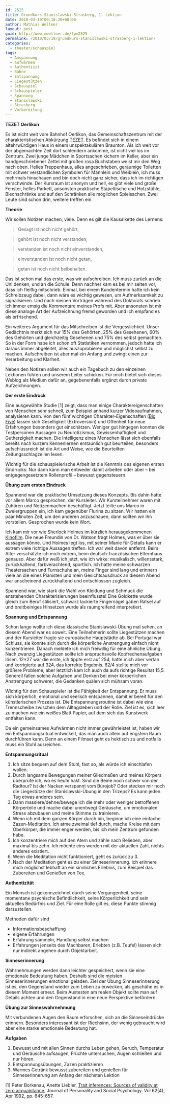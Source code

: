 ```yaml
---
id: 2525
title: Grundkurs Stanislawski-Strasberg, 1. Lektion
date: 2010-03-19T00:10:20+00:00
author: Mathias Wellner
layout: post
guid: http://www.mwellner.de/?p=2525
permalink: /2010/03/19/grundkurs-stanislawski-strasberg-1-lektion/
categories:
  - theater/schauspiel
tags:
  - Anspannung
  - aufwärmen
  - Authentizit
  - Bühne
  - Entspannung
  - Liegestützen
  - Schauspiel
  - Schauspieler
  - Spannung
  - Stanislawski
  - Strasberg
  - Vorbereitung
---
```

**TEZET Oerlikon**

Es ist nicht weit vom Bahnhof Oerlikon, das Gemeinschaftszentrum mit der charakteristischen Abkürzung [TEZET](http://www.gz-zh.ch/gz-oerlikon/gz-oerlikon/). Es befindet sich in einem altehrwürdigen Haus in einem unspektakulären Braunton. Als ich weit vor der abgemachten Zeit dort schlendern ankomme, ist nicht viel los im Zentrum. Zwei junge Mädchen in Sportsachen kichern im Keller, aber ein handgeschriebener Zettel mit großen rosa Buchstaben weist mir den Weg nach oben. Helles Treppenhaus, alles angeschrieben, geräumige Toiletten mit schwer verständlichen Symbolen für Männlein und Weiblein, ich muss mehrmals hinschauen und bin doch nicht ganz sicher, dass ich im richtigen verschwinde. Der Kursraum ist anonym und hell, es gibt viele und große Fenster, helles Parkett, ansonsten praktische Stapeltische und Holzstühle, Blechschränke und auf den Schränken alle möglichen Spielsachen. Zwei Leute sind schon drin, weitere treffen ein. 

**Theorie**

Wir sollen Notizen machen, viele. Denn es gilt die Kausalkette des Lernens:

> Gesagt ist noch nicht gehört,
  
> gehört ist noch nicht verstanden,
  
> verstanden ist noch nicht einverstanden,
  
> einverstanden ist noch nicht getan,
  
> getan ist noch nicht beibehalten. 

Das ist schon mal das erste, was wir aufschreiben. Ich muss zurück an die Uni denken, und an die Schule. Denn nachher kam es bei mir selten vor, dass ich fleißig mitschrieb. Einmal, bei einem Kundentermin hatte ich kein Schreibzeug dabei, dann wäre es wichtig gewesen, um Aufmerksamkeit zu signalisieren. Und nach meinen Vorträgen während des Doktorats schrieb ich immer emsig die Kommentare meines Profs mit. Aber ansonsten ist mir diese analoge Art der Aufzeichnung fremd geworden und ich empfand es als erfrischend. 

Ein weiteres Argument für das Mitschreiben ist die Vergesslichkeit. Unser Gedächtnis merkt sich nur 15% des Gehörten, 25% des Gesehenen, 60% des Gehörten und gleichzeitig Gesehenen und 75% des selbst gemachten. So in der Form habe ich schon oft Statistiken vernommen, jedoch hatte ich daraus immer abgeleitet, alles auszuprobieren und möglichst selbst zu machen. Aufschreiben ist aber mal ein Anfang und zwingt einen zur Verarbeitung und Klarheit. 

Neben den Notizen sollen wir auch ein Tagebuch zu den einzelnen Lektionen führen und unserem Leiter schicken. Für mich bietet sich dieses Weblog als Medium dafür an, gegebenenfalls ergänzt durch private Aufzeichnungen. 

**Der erste Eindruck**

Eine ausgewählte Studie [1] zeigt, dass man einige Charaktereigenschaften von Menschen sehr schnell, zum Beispiel anhand kurzer Videoaufnahmen, analysieren kann. Von den fünf wichtigen Charakter-Eigenschaften ([Big Five](http://en.wikipedia.org/wiki/Big_Five_personality_traits)) lassen sich Geselligkeit (Extroversion) und Offenheit für neue Erfahrungen besonders gut einschätzen. Weniger gut hingegen konnten die Testpersonen Aussagen zu Neurotizismus, Gewissenhaftigkeit und Gutherzigkeit machen. Die Intelligenz eines Menschen lässt sich ebenfalls bereits nach kurzem Kennenlernen erstaunlich gut beurteilen, besonders aufschlussreich ist die Art und Weise, wie die Beurteilten Zeitungsschlagzeilen lesen. 

Wichtig für die schauspielerische Arbeit ist die Kenntnis des eigenen ersten Eindrucks. Nur dann kann man entweder damit arbeiten oder aber &ndash; bei entgegengesetztem Rollenprofil &ndash; bewusst gegensteuern. 

**Übung zum ersten Eindruck**

Spannend war die praktische Umsetzung dieses Konzepts. Bis dahin hatte vor allem Marco gesprochen, der Kursleiter. Wir Kursteilnehmer waren mit Zuhören und Notizenmachen beschäftigt. Jetzt teilte uns Marco in Zweiergruppen ein, ich kam gegenüber Flurina zu sitzen. Wir hatten ein paar Minuten Zeit, um den anderen anzuschauen, dann sollten wir ihn vorstellen. Gesprochen wurde kein Wort. 

Ich kam mir vor wie Sherlock Holmes im kürzlich herausgekommenen [Kinofilm](http://de.wikipedia.org/wiki/Sherlock_Holmes_%282009%29). Die neue Freundin von Dr. Watson fragt Holmes, was er über sie aussagen könne. Und Holmes legt los, mit seiner Manie für Details kann er extrem viele richtige Aussagen treffen. Ich war weit davon entfernt. Beim Alter verschätzte ich mich extrem, beim deutsch-französischen Elternhaus genauso. Aber dafür weiß ich jetzt, wie ich wirke: musikalisch, willensstark, zurückhaltend, farbverachtend, sportlich. Ich hatte meine schwarzen Theatersachen und Turnschuhe an, meine Finger sind lang und erinnern viele an die eines Pianisten und mein Gesichtsausdruck an diesem Abend war anscheinend zurückhaltend und entschlossen zugleich. 

Spannend war, wie stark die Wahl von Kleidung und Schmuck die entstehenden Charakterisierungen beeinflusste! Eine Goldkette wurde gleich zum Beruf stilisiert, schwarz lackierte Fingernägel gaben Rätsel auf und breitbeiniges Hinsetzen wurde als raumgreifend interpretiert. 

**Spannung und Entspannung**

Schon lange wollte ich diese klassische Stanislawski-Übung mal sehen, an diesem Abend war es soweit. Eine Teilnehmerin sollte Liegestützen machen und der Kursleiter fragte sie europäische Hauptstädte ab. Bei Portugal war Schluss, sie konnte sich durch die körperliche Anstrengung einfach nicht konzentrieren. Danach meldete ich mich freiwillig für eine ähnliche Übung. Nach zwanzig Liegestützen sollte ich anspruchsvolle Kopfrechenaufgaben lösen. 12&#215;27 war die erste, ich tippte erst auf 254, hatte mich aber vertan und korrigierte auf 324, das korrekte Ergebnis. 62/4 stellte mich vor größere Probleme, aber letztlich kam ich auch da aufs richtige Resultat 15,5. Generell fallen solche Aufgaben und Denken bei einer körperlichen Anstrengung schwerer, die Gedanken quälen sich mühsam voran. 

Wichtig für den Schauspieler ist die Fähigkeit der Entspannung. Er muss sich körperlich, emotional und seelisch entspannen, damit er bereit für den künstlerischen Prozess ist. Die Entspannungsroutine ist dabei wie eine Trennscheibe zwischen dem Alltagsleben und der Rolle. Ziel ist es, sich leer zu machen wie ein weißes Blatt Papier, auf dem sich das Kunstwerk entfalten kann. 

Da ein gemeinsames Aufwärmen nicht immer gewährleistet ist, haben wir ein Entspannungsritual entwickelt, das man auch allein auf engstem Raum durchführen kann. Denn an einem Filmset geht es hektisch zu und notfalls muss ein Stuhl ausreichen. 

**Entspannungsritual**

  1. Ich sitze bequem auf dem Stuhl, fast so, als würde ich einschlafen wollen.
  2. Durch langsame Bewegungen meiner Gliedmaßen und meines Körpers überprüfe ich, wo es heute hakt. Sind die Beine noch schwer von der Radtour? Ist der Nacken verspannt vom Bürojob? Oder stecken mir noch die Liegestütze der Stanislawski-Übung in den Trizeps? Es kann jeden Tag etwas anderes sein.
  3. Dann massiere/dehne/bewege ich die mehr oder weniger betroffenen Körperteile und mache dabei unentwegt Geräusche, um emotionalen Stress abzubauen und meine Stimme zu trainieren.
  4. Wenn ich mit dem ganzen Körper durch bin, beginne ich eine einfache Zazen-Meditation. Ich atme zweimal tief durch, mache Kreise mit dem Oberkörper, die immer enger werden, bis ich mein Zentrum gefunden habe.
  5. Ich konzentriere mich auf den Atem und zähle nach Belieben, aber maximal bis zehn. Ich möchte eins werden mit der aktuellen Zahl, nichts anderes existiert.
  6. Wenn die Meditation nicht funktioniert, geht es zurück zu 3.
  7. Nach der Meditation geht es zu einer Sinneserinnerung. Ich erinnere mich möglichst lebhaft an ein sinnliches Erlebnis, zum Beispiel das Zubereiten und Genießen von Tee.

**Authentizität**

Ein Mensch ist gekennzeichnet durch seine Vergangenheit, seine momentane psychische Befindlichkeit, seine Körperlichkeit und sein aktuelles Bedürfnis und Ziel. Für eine Rolle gilt es, diese Punkte stimmig darzustellen. 

Methoden dafür sind

  * Informationsbeschaffung
  * eigene Erfahrungen
  * Erfahrung sammeln, Handlung selbst machen
  * Erfahrungen jenseits des Machbaren, Erlebten (z.B. Teufel) lassen sich nur indirekt angehen durch Objektarbeit.

**Sinneserinnerung**

Wahrnehmungen werden dann leichter gespeichert, wenn sie eine emotionale Bedeutung haben. Deshalb sind die meisten Sinneserinnerungen emotional geladen. Ziel der Übung Sinneserinnerung ist es, den Gegenstand wieder zum Leben zu erwecken, als geschähe es in diesem Moment erneut. Beim Austesten am realen Objekt sollte man auf Details achten und den Gegenstand in eine neue Perspektive befördern. 

**Übung zur Sinneswahrnehmung**

Mit verbundenen Augen den Raum erforschen, sich an die Sinneseindrücke erinnern. Besonders interessant ist der Riechsinn, der wenig gebraucht wird aber eine starke emotionale Bedeutung hat. 

**Aufgaben**

  1. Bewusst und mit allen Sinnen durchs Leben gehen, Geruch, Temperatur und Geräusche aufsaugen, Früchte untersuchen, Augen schließen und nur hören.
  2. Entspannungsübungen, Zazen praktizieren
  3. Warmes Getränk bewusst zubereiten und genießen für Sinneserinnerung am Anfang der nächsten Lektion

[1] Peter Borkenau, Anette Liebler, [Trait inferences: Sources of validity at zero acquaintance](http://psycnet.apa.org/index.cfm?fa=buy.optionToBuy&id=1992-27231-001&CFID=7155824&CFTOKEN=78300273), Journal of Personality and Social Psychology. Vol 62(4), Apr 1992, pp. 645-657.